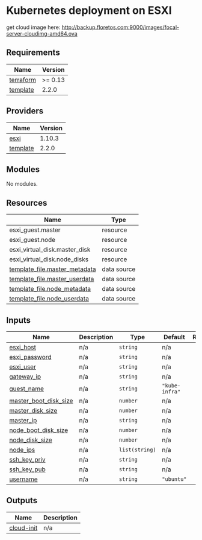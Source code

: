 # Kubernetes deployment on ESXI


get cloud image here: http://backup.floretos.com:9000/images/focal-server-cloudimg-amd64.ova

<!-- BEGIN_TF_DOCS -->
## Requirements

| Name | Version |
|------|---------|
| <a name="requirement_terraform"></a> [terraform](#requirement\_terraform) | >= 0.13 |
| <a name="requirement_template"></a> [template](#requirement\_template) | 2.2.0 |

## Providers

| Name | Version |
|------|---------|
| <a name="provider_esxi"></a> [esxi](#provider\_esxi) | 1.10.3 |
| <a name="provider_template"></a> [template](#provider\_template) | 2.2.0 |

## Modules

No modules.

## Resources

| Name | Type |
|------|------|
| esxi_guest.master | resource |
| esxi_guest.node | resource |
| esxi_virtual_disk.master_disk | resource |
| esxi_virtual_disk.node_disks | resource |
| [template_file.master_metadata](https://registry.terraform.io/providers/hashicorp/template/2.2.0/docs/data-sources/file) | data source |
| [template_file.master_userdata](https://registry.terraform.io/providers/hashicorp/template/2.2.0/docs/data-sources/file) | data source |
| [template_file.node_metadata](https://registry.terraform.io/providers/hashicorp/template/2.2.0/docs/data-sources/file) | data source |
| [template_file.node_userdata](https://registry.terraform.io/providers/hashicorp/template/2.2.0/docs/data-sources/file) | data source |

## Inputs

| Name | Description | Type | Default | Required |
|------|-------------|------|---------|:--------:|
| <a name="input_esxi_host"></a> [esxi\_host](#input\_esxi\_host) | n/a | `string` | n/a | yes |
| <a name="input_esxi_password"></a> [esxi\_password](#input\_esxi\_password) | n/a | `string` | n/a | yes |
| <a name="input_esxi_user"></a> [esxi\_user](#input\_esxi\_user) | n/a | `string` | n/a | yes |
| <a name="input_gateway_ip"></a> [gateway\_ip](#input\_gateway\_ip) | n/a | `string` | n/a | yes |
| <a name="input_guest_name"></a> [guest\_name](#input\_guest\_name) | n/a | `string` | `"kube-infra"` | no |
| <a name="input_master_boot_disk_size"></a> [master\_boot\_disk\_size](#input\_master\_boot\_disk\_size) | n/a | `number` | n/a | yes |
| <a name="input_master_disk_size"></a> [master\_disk\_size](#input\_master\_disk\_size) | n/a | `number` | n/a | yes |
| <a name="input_master_ip"></a> [master\_ip](#input\_master\_ip) | n/a | `string` | n/a | yes |
| <a name="input_node_boot_disk_size"></a> [node\_boot\_disk\_size](#input\_node\_boot\_disk\_size) | n/a | `number` | n/a | yes |
| <a name="input_node_disk_size"></a> [node\_disk\_size](#input\_node\_disk\_size) | n/a | `number` | n/a | yes |
| <a name="input_node_ips"></a> [node\_ips](#input\_node\_ips) | n/a | `list(string)` | n/a | yes |
| <a name="input_ssh_key_priv"></a> [ssh\_key\_priv](#input\_ssh\_key\_priv) | n/a | `string` | n/a | yes |
| <a name="input_ssh_key_pub"></a> [ssh\_key\_pub](#input\_ssh\_key\_pub) | n/a | `string` | n/a | yes |
| <a name="input_username"></a> [username](#input\_username) | n/a | `string` | `"ubuntu"` | no |

## Outputs

| Name | Description |
|------|-------------|
| <a name="output_cloud-init"></a> [cloud-init](#output\_cloud-init) | n/a |
<!-- END_TF_DOCS -->
